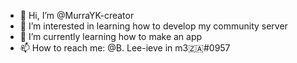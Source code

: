 - 👋 Hi, I’m @MurraYK-creator
- 👀 I’m interested in learning how to develop my community server
- 🌱 I’m currently learning how to make an app
- 📫 How to reach me: @B. Lee-ieve in m3🇿🇦#0957

<!---
MurraYK-creator/MurraYK-creator is a ✨ special ✨ repository because its `README.md` (this file) appears on your GitHub profile.
You can click the Preview link to take a look at your changes.
--->
